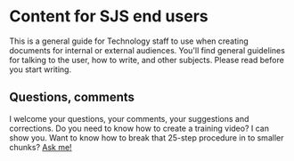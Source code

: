 Content for SJS end users
=========================

This is a general guide for Technology staff to use when creating
documents for internal or external audiences. You'll find general
guidelines for talking to the user, how to write, and other subjects.
Please read before you start writing.

Questions, comments
-------------------

I welcome your questions, your comments, your suggestions and
corrections. Do you need to know how to create a training video? I can
show you. Want to know how to break that 25-step procedure in to smaller
chunks? [Ask
me!](mailto:steve.arrants@sheridan.com?subject=SJS%20Style%20Guide%20issues)
